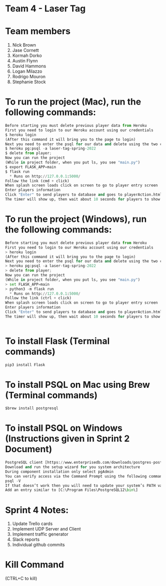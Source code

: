 # Team 4 - Laser Tag


# Team members
1. Nick Brown
1. Jase Cornett
1. Kormah Dorko
1. Austin Flynn
1. David Hammons
1. Logan Milazzo
1. Rodrigo Mouron
1. Stephanie Stock

# To run the project (Mac), run the following commands:
```python
Before starting you must delete previous player data from Heroku
First you need to login to our Heroku account using our credentials
$ heroku login
(After this command it will bring you to the page to login)
Next you need to enter the psql for our data and delete using the two commands below
$ heroku pg:psql -a laser-tag-spring-2022
$ delete from player;
Now you can run the project
(While in project folder, when you put ls, you see "main.py")
$ export FLASK_APP=main
$ flask run
  * Runs on http://127.0.0.1:5000/
Follow the link (cmd + click)
When splash screen loads click on screen to go to player entry screen
Enter players information
Click "Enter" to send players to database and goes to playerAction.html
The timer will show up, then wait about 10 seconds for players to show up

```

# To run the project (Windows), run the following commands:
```python
Before starting you must delete previous player data from Heroku
First you need to login to our Heroku account using our credentials
> heroku login
(After this command it will bring you to the page to login)
Next you need to enter the psql for our data and delete using the two commands below
> heroku pg:psql -a laser-tag-spring-2022
> delete from player;
Now you can run the project
(While in project folder, when you put ls, you see "main.py")
> set FLASK_APP=main
> python3 -m flask run
  * Runs on http://127.0.0.1:5000/
Follow the link (ctrl + click)
When splash screen loads click on screen to go to player entry screen
Enter players information
Click "Enter" to send players to database and goes to playerAction.html
The timer will show up, then wait about 10 seconds for players to show up
 
```

# To install Flask (Terminal commands)
```python
pip3 install Flask

```

# To install PSQL on Mac using Brew (Terminal commands)
```python
$brew install postgresql

```

# To install PSQL on Windows (Instructions given in Sprint 2 Document)
```python
PostgreSQL client [https://www.enterprisedb.com/downloads/postgres-postgresql-downloads]
Download and run the setup wizard for you system architecture
During component installation only select pgAdmin
You can verify access via the Command Prompt using the following command
psql -V
If that doesn’t work then you will need to update your system’s PATH variable and then restart your Command Prompt
Add an entry similar to [C:\Program Files\PostgreSQL12\bin\]


```

# Sprint 4 Notes:
1. Update Trello cards
1. Implement UDP Server and Client
1. Implement traffic generator
1. Slack reports 
1. Individual github commits

# Kill Command
(CTRL+C to kill)
